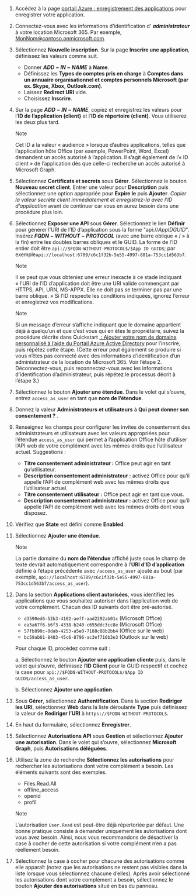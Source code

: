 

1. Accédez à la page [portail Azure : enregistrement des applications](https://go.microsoft.com/fwlink/?linkid=2083908) pour enregistrer votre application.

1. Connectez-vous avec les informations d’identification d' ***administrateur*** à votre location Microsoft 365. Par exemple, MonNom@contoso.onmicrosoft.com.

1. Sélectionnez **Nouvelle inscription**. Sur la page **Inscrire une application**, définissez les valeurs comme suit.

    * Donner **$ADD-IN-NAME$** à **Name**.
    * Définissez les **Types de comptes pris en charge** à **Comptes dans un annuaire organisationnel et comptes personnels Microsoft (par ex. Skype, Xbox, Outlook.com)**.
    * Laissez **Redirect URI** vide.
    * Choisissez **Inscrire**.

1. Sur la page **$ADD-IN-NAME$**, copiez et enregistrez les valeurs pour l’**ID de l’application (client)** et l’**ID de répertoire (client)**. Vous utiliserez les deux plus tard.

    > [!NOTE]
    > Cet ID a la valeur « audience » lorsque d’autres applications, telles que l’application hôte Office (par exemple, PowerPoint, Word, Excel) demandent un accès autorisé à l’application. Il s’agit également de l’« ID client » de l’application dès que celle-ci recherche un accès autorisé à Microsoft Graph.

1. Sélectionnez **Certificats et secrets** sous **Gérer**. Sélectionnez le bouton **Nouveau secret client**. Entrer une valeur pour **Description** puis sélectionnez une option appropriée pour **Expire le** puis **Ajouter**. *Copier la valeur secrète client immédiatement et enregistrez-la avec l’ID d’application* avant de continuer car vous en aurez besoin dans une procédure plus loin.

1. Sélectionnez **Exposer une API** sous **Gérer**. Sélectionnez le lien **Définir** pour générer l’URI de l’ID d’application sous la forme "api://$App ID GUID$". Insérez **$FQDN-WITHOUT-PROTOCOL$** (avec une barre oblique « / » à la fin) entre les doubles barres obliques et le GUID. La forme de l’ID entier doit être `api://$FQDN-WITHOUT-PROTOCOL$/$App ID GUID$`; par exemple`api://localhost:6789/c6c1f32b-5e55-4997-881a-753cc1d563b7`.

    > [!NOTE]
    > Il se peut que vous obteniez une erreur inexacte à ce stade indiquant « l’URI de l’ID d’application doit être une URI valide commençant par HTTPS, API, URN, MS-APPX. Elle ne doit pas se terminer pas par une barre oblique. » Si l’ID respecte les conditions indiquées, ignorez l’erreur et enregistrez vos modifications.

    > [!NOTE]
    > Si un message d’erreur s’affiche indiquant que le domaine appartient déjà à quelqu’un et que c’est vous qui en êtes le propriétaire, suivez la procédure décrite dans Quickstart [ : Ajouter votre nom de domaine personnalisé à l’aide du Portail Azure Active Directory](/azure/active-directory/add-custom-domain) pour l’inscrire, puis répétez cette étape. (Cette erreur peut également se produire si vous n’êtes pas connecté avec des informations d’identification d’un administrateur de la location de Microsoft 365. Voir l’étape 2. Déconnectez-vous, puis reconnectez-vous avec les informations d’identification d’administrateur, puis répétez le processus décrit à l’étape 3.)

1. Sélectionnez le bouton **Ajouter une étendue**. Dans le volet qui s’ouvre, entrez `access_as_user` en tant que **nom de l’étendue**.

1. Donnez la valeur **Administrateurs et utilisateurs** à **Qui peut donner son consentement ?** .

1. Renseignez les champs pour configurer les invites de consentement des administrateurs et utilisateurs avec les valeurs appropriées pour l’étendue `access_as_user` qui permet à l’application Office hôte d’utiliser l’API web de votre complément avec les mêmes droits que l’utilisateur actuel. Suggestions :

    - **Titre consentement administrateur :** Office peut agir en tant qu’utilisateur.
    - **Description consentement administrateur :** activez Office pour qu’il appelle l’API de complément web avec les mêmes droits que l’utilisateur actuel.
    - **Titre consentement utilisateur :** Office peut agir en tant que vous.
    - **Description consentement administrateur :** activez Office pour qu’il appelle l’API de complément web avec les mêmes droits dont vous disposez.

1. Vérifiez que **State** est défini comme **Enabled**.

1. Sélectionnez **Ajouter une étendue**.

    > [!NOTE]
    > La partie domaine du **nom de l’étendue** affiché juste sous le champ de texte devrait automatiquement correspondre à l’**URI d’ID d’application** définie à l’étape précédente avec `/access_as_user` ajouté au bout (par exemple, `api://localhost:6789/c6c1f32b-5e55-4997-881a-753cc1d563b7/access_as_user`).

1. Dans la section **Applications client autorisées**, vous identifiez les applications que vous souhaitez autoriser dans l’application web de votre complément. Chacun des ID suivants doit être pré-autorisé.
  
    * `d3590ed6-52b3-4102-aeff-aad2292ab01c` (Microsoft Office)
    * `ea5a67f6-b6f3-4338-b240-c655ddc3cc8e` (Microsoft Office)
    * `57fb890c-0dab-4253-a5e0-7188c88b2bb4` (Office sur le web)
    * `bc59ab01-8403-45c6-8796-ac3ef710b3e3` (Outlook sur le web)

    Pour chaque ID, procédez comme suit :

      a. Sélectionnez le bouton **Ajouter une application cliente** puis, dans le volet qui s’ouvre, définissez l’**ID Client** pour le GUID respectif et cochez la case pour `api://$FQDN-WITHOUT-PROTOCOL$/$App ID GUID$/access_as_user`.

      b. Sélectionnez **Ajouter une application**.

1. Sous **Gérer**, sélectionnez **Authentification**. Dans la section **Rediriger les URI**, sélectionnez **Web** dans la liste déroulante **Type** puis définissez la valeur de **Rediriger l’URI** à `https://$FQDN-WITHOUT-PROTOCOL$`.

1. En haut du formulaire, sélectionnez **Enregistrer**.

1. Sélectionnez **Autorisations API** sous **Gestion** et sélectionnez **Ajouter une autorisation**. Dans le volet qui s’ouvre, sélectionnez **Microsoft Graph**, puis **Autorisations déléguées**.

1. Utilisez la zone de recherche **Sélectionnez les autorisations** pour rechercher les autorisations dont votre complément a besoin. Les éléments suivants sont des exemples.

    * Files.Read.All
    * offline_access
    * openid
    * profil

    > [!NOTE]
    > L’autorisation `User.Read` est peut-être déjà répertoriée par défaut. Une bonne pratique consiste à demander uniquement les autorisations dont vous avez besoin. Ainsi, nous vous recommandons de désactiver la case à cocher de cette autorisation si votre complément n’en a pas réellement besoin.

1. Sélectionnez la case à cocher pour chacune des autorisations comme elle apparaît (notez que les autorisations ne restent pas visibles dans la liste lorsque vous sélectionnez chacune d’elles). Après avoir sélectionné les autorisations dont votre complément a besoin, sélectionnez le bouton **Ajouter des autorisations** situé en bas du panneau.
